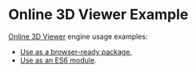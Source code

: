 # Online 3D Viewer Example

[Online 3D Viewer](https://github.com/kovacsv/Online3DViewer) engine usage examples:
- [Use as a browser-ready package](use_as_browser_package),
- [Use as an ES6 module](use_as_es6_module).
